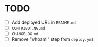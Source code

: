 # TODO

- [ ] Add deployed URL in `README.md`
- [ ] `CONTRIBUTING.md`
- [ ] `CHANGELOG.md`
- [ ] Remove "whoami" step from `deploy.yml`
